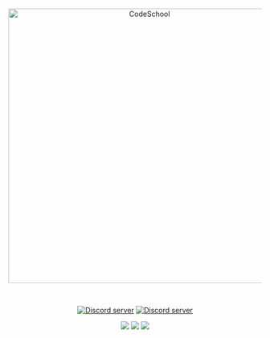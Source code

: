 <div align="center">
  <br />
  <p>
   <a href="https://code-school.nl"><img src="http://sundeep.nl/codeschool3.png" width="546" alt="CodeSchool" /></a>
  </p>
  <br />
  <p>
    <a href="https://discord.gg/Tg5k6vF"><img src="https://discord.com/api/guilds/768898592307937321/embed.png" alt="Discord server" /></a>
    <a href="https://github.io/Sundeep-deJongh"><img src="https://img.shields.io/github/followers/Sundeep-deJongh?style=social" alt="Discord server" /></a>
  </p>
  <p>
    <a href="https://nodei.co/npm/node-fetch/"><img src="https://nodei.co/npm/node-fetch.png"></a>
    <a href="https://nodei.co/npm/discord-giveaways/"><img src="https://nodei.co/npm/discord-giveaways.png?downloads=true&downloadRank=true&stars=true"></a>
    <a href="https://nodei.co/npm/nodemon/"><img src="https://nodei.co/npm/nodemon.png?downloads=true&downloadRank=true&stars=true"></a>
  </p>
</div>

